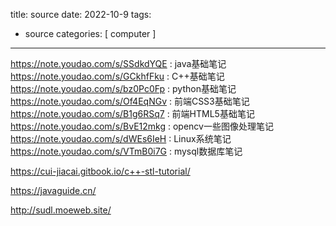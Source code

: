 title: source
date: 2022-10-9
tags:
- source
categories: [ computer ]
---

https://note.youdao.com/s/SSdkdYQE : java基础笔记
https://note.youdao.com/s/GCkhfFku : C++基础笔记
https://note.youdao.com/s/bz0Pc0Fp : python基础笔记
https://note.youdao.com/s/Of4EqNGv : 前端CSS3基础笔记
https://note.youdao.com/s/B1g6RSq7 : 前端HTML5基础笔记
https://note.youdao.com/s/BvE12mkg : opencv一些图像处理笔记
https://note.youdao.com/s/dWEs6IeH : Linux系统笔记
https://note.youdao.com/s/VTmB0i7G : mysql数据库笔记


https://cui-jiacai.gitbook.io/c++-stl-tutorial/

https://javaguide.cn/

http://sudl.moeweb.site/

